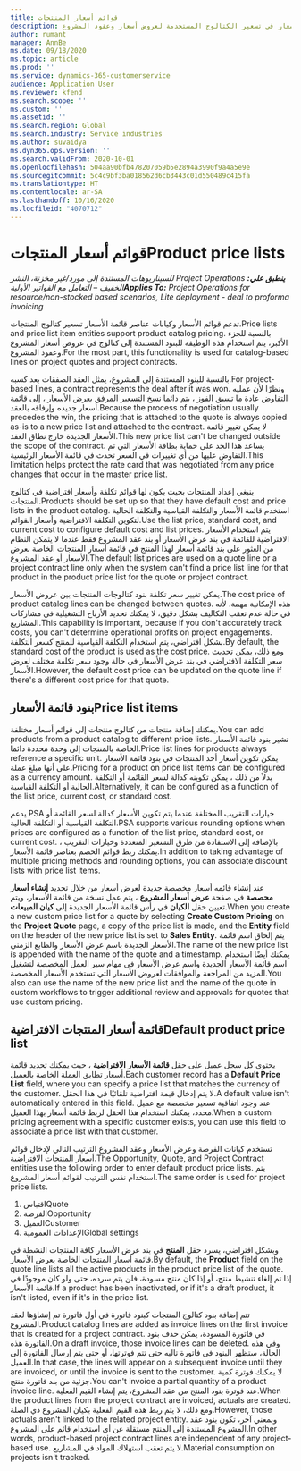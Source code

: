 ```yaml
---
title: قوائم أسعار المنتجات
description: يقدم هذا الموضوع معلومات حول قوائم الأسعار في تسعير الكتالوج المستخدمة لعروض أسعار وعقود المشروع.
author: rumant
manager: AnnBe
ms.date: 09/18/2020
ms.topic: article
ms.prod: ''
ms.service: dynamics-365-customerservice
audience: Application User
ms.reviewer: kfend
ms.search.scope: ''
ms.custom: ''
ms.assetid: ''
ms.search.region: Global
ms.search.industry: Service industries
ms.author: suvaidya
ms.dyn365.ops.version: ''
ms.search.validFrom: 2020-10-01
ms.openlocfilehash: 504aa90bfb478207059b5e2894a3990f9a4a5e9e
ms.sourcegitcommit: 5c4c9bf3ba018562d6cb3443c01d550489c415fa
ms.translationtype: HT
ms.contentlocale: ar-SA
ms.lasthandoff: 10/16/2020
ms.locfileid: "4070712"
---
```

# <a name="product-price-lists"></a><span data-ttu-id="0bc20-103">قوائم أسعار المنتجات</span><span class="sxs-lookup"><span data-stu-id="0bc20-103">Product price lists</span></span>

<span data-ttu-id="0bc20-104">_**ينطبق علي:** ‏‫Project Operations للسيناريوهات المستندة إلى مورد/غير مخزنة‬، ‏‫النشر الخفيف – التعامل مع الفواتير الأولية‬_</span><span class="sxs-lookup"><span data-stu-id="0bc20-104">_**Applies To:** Project Operations for resource/non-stocked based scenarios, Lite deployment - deal to proforma invoicing_</span></span>

<span data-ttu-id="0bc20-105">تدعم قوائم الأسعار وكيانات عناصر قائمة الأسعار تسعير كتالوج المنتجات.</span><span class="sxs-lookup"><span data-stu-id="0bc20-105">Price lists and price list item entities support product catalog pricing.</span></span> <span data-ttu-id="0bc20-106">بالنسبة للجزء الأكبر، يتم استخدام هذه الوظيفة للبنود المستندة إلى كتالوج في عروض أسعار المشروع وعقود المشروع.</span><span class="sxs-lookup"><span data-stu-id="0bc20-106">For the most part, this functionality is used for catalog-based lines on project quotes and project contracts.</span></span>

<span data-ttu-id="0bc20-107">بالنسبة للبنود المستندة إلى المشروع، يمثل العقد الصفقات بعد كسبه.</span><span class="sxs-lookup"><span data-stu-id="0bc20-107">For project-based lines, a contract represents the deal after it was won.</span></span> <span data-ttu-id="0bc20-108">ونظرًا لأن عمليه التفاوض عادة ما تسبق الفوز ، يتم دائما نسخ التسعير المرفق بعرض الأسعار ، إلى قائمة أسعار جديده وإرفاقه بالعقد.</span><span class="sxs-lookup"><span data-stu-id="0bc20-108">Because the process of negotiation usually precedes the win, the pricing that is attached to the quote is always copied as-is to a new price list and attached to the contract.</span></span> <span data-ttu-id="0bc20-109">لا يمكن تغيير قائمة الأسعار الجديدة خارج نطاق العقد.</span><span class="sxs-lookup"><span data-stu-id="0bc20-109">This new price list can't be changed outside the scope of the contract.</span></span> <span data-ttu-id="0bc20-110">يساعد هذا الحد على حماية بطاقة الأسعار التي تم التفاوض عليها من أي تغييرات في السعر تحدث في قائمة الأسعار الرئيسية.</span><span class="sxs-lookup"><span data-stu-id="0bc20-110">This limitation helps protect the rate card that was negotiated from any price changes that occur in the master price list.</span></span>

<span data-ttu-id="0bc20-111">ينبغي إعداد المنتجات بحيث يكون لها قوائم تكلفة وأسعار افتراضية في كتالوج المنتجات.</span><span class="sxs-lookup"><span data-stu-id="0bc20-111">Products should be set up so that they have default cost and price lists in the product catalog.</span></span> <span data-ttu-id="0bc20-112">استخدم قائمة الأسعار والتكلفة القياسية والتكلفة الحالية لتكوين التكلفة الافتراضية وأسعار القوائم.</span><span class="sxs-lookup"><span data-stu-id="0bc20-112">Use the list price, standard cost, and current cost to configure default cost and list prices.</span></span> <span data-ttu-id="0bc20-113">يتم استخدام الأسعار الافتراضية للقائمة في بند عرض الأسعار أو بند عقد المشروع فقط عندما لا يتمكن النظام من العثور على بند قائمة أسعار لهذا المنتج في قائمة أسعار المنتجات الخاصة بعرض الأسعار أو عقد المشروع.</span><span class="sxs-lookup"><span data-stu-id="0bc20-113">The default list prices are used on a quote line or a project contract line only when the system can't find a price list line for that product in the product price list for the quote or project contract.</span></span>

<span data-ttu-id="0bc20-114">يمكن تغيير سعر تكلفة بنود كتالوجات المنتجات بين عروض الأسعار.</span><span class="sxs-lookup"><span data-stu-id="0bc20-114">The cost price of product catalog lines can be changed between quotes.</span></span> <span data-ttu-id="0bc20-115">هذه الإمكانية مهمة، لأنه في حالة عدم تعقب التكاليف بشكل دقيق، لا يمكنك تحديد الأرباح التشغيلية في مشاركات المشاريع.</span><span class="sxs-lookup"><span data-stu-id="0bc20-115">This capability is important, because if you don't accurately track costs, you can't determine operational profits on project engagements.</span></span> <span data-ttu-id="0bc20-116">بشكل افتراضي، يتم استخدام التكلفة القياسية للمنتج كسعر التكلفة.</span><span class="sxs-lookup"><span data-stu-id="0bc20-116">By default, the standard cost of the product is used as the cost price.</span></span> <span data-ttu-id="0bc20-117">ومع ذلك، يمكن تحديث سعر التكلفة الافتراضي في بند عرض الأسعار في حالة وجود سعر تكلفة مختلف لعرض الأسعار.</span><span class="sxs-lookup"><span data-stu-id="0bc20-117">However, the default cost price can be updated on the quote line if there's a different cost price for that quote.</span></span>

## <a name="price-list-items"></a><span data-ttu-id="0bc20-118">بنود قائمة الأسعار</span><span class="sxs-lookup"><span data-stu-id="0bc20-118">Price list items</span></span>

<span data-ttu-id="0bc20-119">يمكنك إضافة منتجات من كتالوج منتجات إلى قوائم أسعار مختلفة.</span><span class="sxs-lookup"><span data-stu-id="0bc20-119">You can add products from a product catalog to different price lists.</span></span> <span data-ttu-id="0bc20-120">تشير بنود قائمة الأسعار الخاصة بالمنتجات إلى وحدة محددة دائما.</span><span class="sxs-lookup"><span data-stu-id="0bc20-120">Price list lines for products always reference a specific unit.</span></span> <span data-ttu-id="0bc20-121">يمكن تكوين أسعار أحد المنتجات في بنود قائمة الأسعار على أنها مبلغ عملة.</span><span class="sxs-lookup"><span data-stu-id="0bc20-121">Pricing for a product on price list items can be configured as a currency amount.</span></span> <span data-ttu-id="0bc20-122">بدلاً من ذلك ، يمكن تكوينه كدالة لسعر القائمة أو التكلفة الحالية أو التكلفة القياسية.</span><span class="sxs-lookup"><span data-stu-id="0bc20-122">Alternatively, it can be configured as a function of the list price, current cost, or standard cost.</span></span>

<span data-ttu-id="0bc20-123">يدعم PSA خيارات التقريب المختلفة عندما يتم تكوين الأسعار كدالة لسعر القائمة أو التكلفة القياسية أو التكلفة الحالية.</span><span class="sxs-lookup"><span data-stu-id="0bc20-123">PSA supports various rounding options when prices are configured as a function of the list price, standard cost, or current cost.</span></span> <span data-ttu-id="0bc20-124">بالإضافة إلى الاستفادة من طرق التسعير المتعددة وخيارات التقريب ، يمكنك ربط قوائم الخصم بعناصر قائمة الأسعار.</span><span class="sxs-lookup"><span data-stu-id="0bc20-124">In addition to taking advantage of multiple pricing methods and rounding options, you can associate discount lists with price list items.</span></span> 

<span data-ttu-id="0bc20-125">عند إنشاء قائمه أسعار مخصصة جديدة لعرض أسعار من خلال تحديد **إنشاء أسعار محصصة** في صفحة **عرض أسعار المشروع** ، يتم عمل نسخة من قائمة الأسعار، ويتم تعيين حقل **الكيان** في رأس قائمة الأسعار الجديدة إلى **كيان المبيعات**.</span><span class="sxs-lookup"><span data-stu-id="0bc20-125">When you create a new custom price list for a quote by selecting **Create Custom Pricing** on the **Project Quote** page, a copy of the price list is made, and the **Entity** field on the header of the new price list is set to **Sales Entity**.</span></span> <span data-ttu-id="0bc20-126">يتم إلحاق اسم قائمة الأسعار الجديدة باسم عرض الأسعار والطابع الزمني.</span><span class="sxs-lookup"><span data-stu-id="0bc20-126">The name of the new price list is appended with the name of the quote and a timestamp.</span></span> <span data-ttu-id="0bc20-127">يمكنك أيضًا استخدام اسم قائمة الأسعار الجديدة واسم عرض الأسعار في مهام سير العمل المخصصة لتشغيل المزيد من المراجعة والموافقات لعروض الأسعار التي تستخدم الأسعار المخصصة.</span><span class="sxs-lookup"><span data-stu-id="0bc20-127">You also can use the name of the new price list and the name of the quote in custom workflows to trigger additional review and approvals for quotes that use custom pricing.</span></span>

 
## <a name="default-product-price-list"></a><span data-ttu-id="0bc20-128">قائمة أسعار المنتجات الافتراضية</span><span class="sxs-lookup"><span data-stu-id="0bc20-128">Default product price list</span></span>
<span data-ttu-id="0bc20-129">يحتوي كل سجل عميل على حقل **قائمة الأسعار الافتراضية** ، حيث يمكنك تحديد قائمة أسعار تطابق العملة الخاصة بالعميل.</span><span class="sxs-lookup"><span data-stu-id="0bc20-129">Each customer record has a **Default Price List** field, where you can specify a price list that matches the currency of the customer.</span></span> <span data-ttu-id="0bc20-130">لا يتم إدخال قيمة افتراضية تلقائيًا في هذا الحقل.</span><span class="sxs-lookup"><span data-stu-id="0bc20-130">A default value isn't automatically entered in this field.</span></span> <span data-ttu-id="0bc20-131">عند وجود اتفاقية تسعير مخصصة مع عميل محدد، يمكنك استخدام هذا الحقل لربط قائمة أسعار بهذا العميل.</span><span class="sxs-lookup"><span data-stu-id="0bc20-131">When a custom pricing agreement with a specific customer exists, you can use this field to associate a price list with that customer.</span></span>

<span data-ttu-id="0bc20-132">تستخدم كيانات الفرصة وعرض الأسعار وعقد المشروع الترتيب التالي لإدخال قوائم أسعار المنتجات الافتراضية.</span><span class="sxs-lookup"><span data-stu-id="0bc20-132">The Opportunity, Quote, and Project Contract entities use the following order to enter default product price lists.</span></span> <span data-ttu-id="0bc20-133">يتم استخدام نفس الترتيب لقوائم أسعار المشروع.</span><span class="sxs-lookup"><span data-stu-id="0bc20-133">The same order is used for project price lists.</span></span>

1.  <span data-ttu-id="0bc20-134">اقتباس</span><span class="sxs-lookup"><span data-stu-id="0bc20-134">Quote</span></span>
2.  <span data-ttu-id="0bc20-135">الفرصة</span><span class="sxs-lookup"><span data-stu-id="0bc20-135">Opportunity</span></span>
3.  <span data-ttu-id="0bc20-136">العميل</span><span class="sxs-lookup"><span data-stu-id="0bc20-136">Customer</span></span>
4.  <span data-ttu-id="0bc20-137">الإعدادات العمومية</span><span class="sxs-lookup"><span data-stu-id="0bc20-137">Global settings</span></span> 

<span data-ttu-id="0bc20-138">وبشكل افتراضي، يسرد حقل **المنتج** في بند عرض الأسعار كافة المنتجات النشطة في قائمة أسعار المنتجات الخاصة بعرض الأسعار.</span><span class="sxs-lookup"><span data-stu-id="0bc20-138">By default, the **Product** field on the quote line lists all the active products in the product price list of the quote.</span></span> <span data-ttu-id="0bc20-139">إذا تم إلغاء تنشيط منتج، أو إذا كان منتج مسودة، فلن يتم سرده، حتى ولو كان موجودًا في قائمة الأسعار.</span><span class="sxs-lookup"><span data-stu-id="0bc20-139">If a product has been inactivated, or if it's a draft product, it isn't listed, even if it's in the price list.</span></span> 

<span data-ttu-id="0bc20-140">تتم إضافة بنود كتالوج المنتجات كبنود فاتورة في أول فاتورة تم إنشاؤها لعقد المشروع.</span><span class="sxs-lookup"><span data-stu-id="0bc20-140">Product catalog lines are added as invoice lines on the first invoice that is created for a project contract.</span></span> <span data-ttu-id="0bc20-141">في فاتورة المسودة، يمكن حذف بنود الفاتورة هذه.</span><span class="sxs-lookup"><span data-stu-id="0bc20-141">On a draft invoice, those invoice lines can be deleted.</span></span> <span data-ttu-id="0bc20-142">وفي هذه الحالة، ستظهر البنود في فاتورة تاليه حتى تتم فوترتها، أو حتى يتم إرسال الفاتورة إلى العميل.</span><span class="sxs-lookup"><span data-stu-id="0bc20-142">In that case, the lines will appear on a subsequent invoice until they are invoiced, or until the invoice is sent to the customer.</span></span> <span data-ttu-id="0bc20-143">لا يمكنك فوترة كمية جزئية من بند فاتورة منتج.</span><span class="sxs-lookup"><span data-stu-id="0bc20-143">You can't invoice a partial quantity of a product invoice line.</span></span> <span data-ttu-id="0bc20-144">عند فوترة بنود المنتج من عقد المشروع، يتم إنشاء القيم الفعلية.</span><span class="sxs-lookup"><span data-stu-id="0bc20-144">When the product lines from the project contract are invoiced, actuals are created.</span></span> <span data-ttu-id="0bc20-145">ومع ذلك، لا يتم ربط هذه القيم الفعلية بكيان المشروع ذي الصلة.</span><span class="sxs-lookup"><span data-stu-id="0bc20-145">However, those actuals aren't linked to the related project entity.</span></span> <span data-ttu-id="0bc20-146">وبمعني آخر، تكون بنود عقد المشروع المستندة إلى المنتج مستقلة عن أي استخدام قائم على المشروع.</span><span class="sxs-lookup"><span data-stu-id="0bc20-146">In other words, product-based project contract lines are independent of any project-based use.</span></span> <span data-ttu-id="0bc20-147">لا يتم تعقب استهلاك المواد في المشاريع.</span><span class="sxs-lookup"><span data-stu-id="0bc20-147">Material consumption on projects isn't tracked.</span></span>
